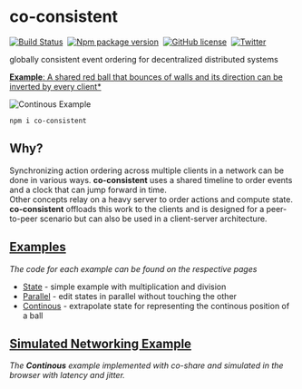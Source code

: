 # co-consistent

[![Build Status](https://img.shields.io/github/workflow/status/cocoss-org/co-consistent/Depolyment)](https://github.com/cocoss-org/co-consistent/actions)&nbsp;
[![Npm package version](https://badgen.net/npm/v/co-consistent)](https://npmjs.com/package/co-consistent)&nbsp;
[![GitHub license](https://img.shields.io/github/license/cocoss-org/co-consistent.svg)](https://github.com/cocoss-org/co-consistent/blob/master/LICENSE)&nbsp;
[![Twitter](https://badgen.net/badge/icon/twitter?icon=twitter&label)](https://twitter.com/BelaBohlender)

globally consistent event ordering for decentralized distributed systems

[**Example**: A shared red ball that bounces of walls and its direction can be inverted by every client*](https://cocoss-org.github.io/co-consistent/continous/)

![Continous Example](continous-example.gif)

`npm i co-consistent`

## **Why?**

Synchronizing action ordering across multiple clients in a network can be done in various ways. **co-consistent** uses a shared timeline to order events and a clock that can jump forward in time.  
Other concepts relay on a heavy server to order actions and compute state.  
**co-consistent** offloads this work to the clients and is designed for a peer-to-peer scenario but can also be used in a client-server architecture.

## [**Examples**](https://cocoss-org.github.io/co-consistent)

_The code for each example can be found on the respective pages_

-   [State](https://cocoss-org.github.io/co-consistent/state) - simple example with multiplication and division
-   [Parallel](https://cocoss-org.github.io/co-consistent/parallel) - edit states in parallel without touching the other
-   [Continous](https://cocoss-org.github.io/co-consistent/continous) - extrapolate state for representing the continous position of a ball

## [**Simulated Networking Example**](https://cocoss-org.github.io/co-share/consistent)

_The **Continous** example implemented with co-share and simulated in the browser with latency and jitter._